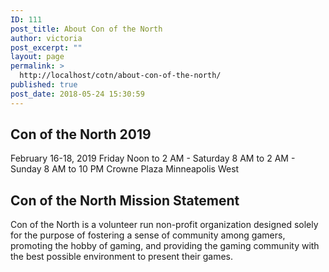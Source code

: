 ```yaml
---
ID: 111
post_title: About Con of the North
author: victoria
post_excerpt: ""
layout: page
permalink: >
  http://localhost/cotn/about-con-of-the-north/
published: true
post_date: 2018-05-24 15:30:59
---
```

<h2>Con of the North 2019</h2>
February 16-18, 2019
Friday Noon to 2 AM - Saturday 8 AM to 2 AM - Sunday 8 AM to 10 PM
Crowne Plaza Minneapolis West
<h2><a id="missionstatement"></a>Con of the North Mission Statement</h2>
Con of the North is a volunteer run non-profit organization designed solely for the purpose of fostering a sense of community among gamers, promoting the hobby of gaming, and providing the gaming community with the best possible environment to present their games.